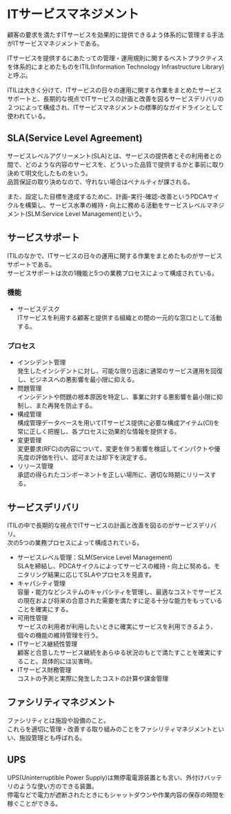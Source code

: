 # ITサービスマネジメント

顧客の要求を満たすITサービスを効果的に提供できるよう体系的に管理する手法がITサービスマネジメントである。  

ITサービスを提供するにあたっての管理・運用規則に関するベストプラクティスを体系的にまとめたものをITIL(Information Technology Infrastructure Library)と呼ぶ。  

ITILは大きく分けて、ITサービスの日々の運用に関する作業をまとめたサービスサポートと、長期的な視点でITサービスの計画と改善を図るサービスデリバリの２つによって構成され、ITサービスマネジメントの標準的なガイドラインとして使われている。  


## SLA(Service Level Agreement)

サービスレベルアグリーメント(SLA)とは、サービスの提供者とその利用者との間で、どのような内容のサービスを、どういった品質で提供するかと事前に取り決めて明文化したものをいう。  
品質保証の取り決めなので、守れない場合はペナルティが課される。  

また、設定した目標を達成するために、計画-実行-確認-改善というPDCAサイクルを構築し、サービス水準の維持・向上に務める活動をサービスレベルマネジメント(SLM:Service Level Management)という。  

## サービスサポート

ITILのなかで、ITサービスの日々の運用に関する作業をまとめたものがサービスサポートである。  
サービスサポートは次の1機能と5つの業務プロセスによって構成されている。  

### 機能

- サービスデスク  
ITサービスを利用する顧客と提供する組織との間の一元的な窓口として活動する。  

### プロセス

- インシデント管理  
発生したインシデントに対し、可能な限り迅速に通常のサービス運用を回復し、ビジネスへの悪影響を最小限に抑える。  
- 問題管理  
インシデントや問題の根本原因を特定し、事業に対する悪影響を最小限に抑制し、また再発を防止する。
- 構成管理  
構成管理データベースを用いてITサービス提供に必要な構成アイテム(CI)を常に正しく把握し、各プロセスに効果的な情報を提供する。  
- 変更管理  
変更要求(RFC)の内容について、変更を伴う影響を検証してインパクトや優先度の評価を行い、認可または却下を決定する。
- リリース管理  
承認の得られたコンポーネントを正しい場所に、適切な時期にリリースする。  

## サービスデリバリ

ITILの中で長期的な視点でITサービスの計画と改善を図るのがサービスデリバリ。  
次の5つの業務プロセスによって構成されている。  

- サービスレベル管理：SLM(Service Level Management)  
SLAを締結し、PDCAサイクルによってサービスの維持・向上に努める。モニタリング結果に応じてSLAやプロセスを見直す。
- キャパシティ管理  
容量・能力などシステムのキャパシティを管理し、最適なコストでサービスの現在および将来の合意された需要を満たすに足る十分な能力をもっていることを確実にする。
- 可用性管理  
サービスの利用者が利用したいときに確実にサービスを利用できるよう、個々の機能の維持管理を行う。
- ITサービス継続性管理  
顧客と合意したサービス継続をあらゆる状況のもとで満たすことを確実にすること。具体的には災害時。
- ITサービス財務管理  
コストの予測と実際に発生したコストの計算や課金管理

## ファシリティマネジメント  

ファシリティとは施設や設備のこと。  
これらを適切に管理・改善する取り組みのことをファシリティマネジメントといい、施設管理とも呼ばれる。  

## UPS

UPS(Uninterruptible Power Supply)は無停電電源装置とも言い、外付けバッテリのような使い方のできる装置。  
停電などで電力が遮断されたときにもシャットダウンや作業内容の保存の時間を稼ぐことができる。  


